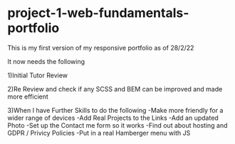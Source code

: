 # project-1-web-fundamentals-portfolio

This is my first version of my responsive portfolio as of 28/2/22

It now needs the following

1)Initial Tutor Review

2)Re Review and check if any SCSS and BEM can be improved and made more efficient

3)When I have Further Skills to do the following
-Make more friendly for a wider range of devices
-Add Real Projects to the Links
-Add an updated Photo
-Set up the Contact me form so it works
-Find out about hosting and GDPR / Privicy Policies
-Put in a real Hamberger menu with JS

